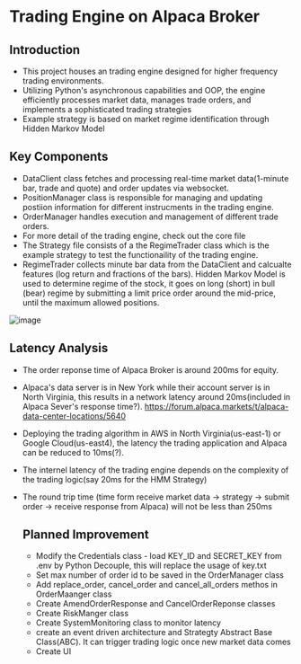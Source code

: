 # Trading Engine on Alpaca Broker

## Introduction
- This project houses an trading engine designed for higher frequency trading environments.
- Utilizing Python's asynchronous capabilities and OOP, the engine efficiently processes market data, manages trade orders, and implements a sophisticated trading strategies
- Example strategy is based on market regime identification through Hidden Markov Model

## Key Components
- DataClient class fetches and processing real-time market data(1-minute bar, trade and quote) and order updates via websocket. 
- PositionManager class is responsible for managing and updating postiion information for different instrucments in the trading engine.
- OrderManager handles execution and management of different trade orders. 
- For more detail of the trading engine, check out the core file
- The Strategy file consists of a the RegimeTrader class which is the example strategy to test the functionaility of the trading engine.
- RegimeTrader collects minute bar data from the DataClient and calcualte features (log return and fractions of the bars).
Hidden Markov Model is used to determine regime of the stock, it goes on long (short) in bull (bear) regime by submitting a limit price order around the mid-price, until the maximum allowed positions.

![image](https://github.com/Bensk-96/trading-engine-alpaca/assets/91371262/9f81be98-e262-4421-8c56-8757737a1f0a)

## Latency Analysis
- The order reponse time of Alpaca Broker is around 200ms for equity.
- Alpaca's data server is in New York while their account server is in North Virginia, this results in a network latency around 20ms(included in Alpaca Sever's response time?). 
https://forum.alpaca.markets/t/alpaca-data-center-locations/5640
- Deploying the trading algorithm in AWS in North Virginia(us-east-1) or Google Cloud(us-east4), the latency the trading application and Alpaca can be reduced to 10ms(?).
- The internel latency of the trading engine depends on the complexity of the trading logic(say 20ms for the HMM Strategy)
- The round trip time (time form receive market data -> strategy -> submit order -> receive response from Alpaca) will not be less than 250ms

  ## Planned Improvement
  - Modify the Credentials class - load KEY_ID and SECRET_KEY from .env by Python Decouple, this will replace the usage of key.txt
  - Set max number of order id to be saved in the OrderManager class
  - Add replace_order, cancel_order and cancel_all_orders methos in OrderMaanger class
  - Create AmendOrderResponse and CancelOrderReponse classes
  - Create RiskManger class
  - Create SystemMonitoring class to monitor latency 
  - create an event driven architecture and Strategty Abstract Base Class(ABC). It can trigger trading logic once new market data comes
  - Create UI
